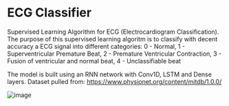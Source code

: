 # ECG Classifier
Supervised Learning Algorithm for ECG (Electrocardiogram Classification).
The purpose of this supervised learning algoritm is to classify with decent accuracy a ECG signal into different categories:
    0 - Normal,
    1 - Superventricular Premature Beat,
    2 - Premature Ventricular Contraction,
    3 - Fusion of ventricular and normal beat,
    4 - Unclassifiable beat

The model is built using an RNN network with Conv1D, LSTM and Dense layers. Dataset pulled from: https://www.physionet.org/content/mitdb/1.0.0/

![image](https://user-images.githubusercontent.com/110473221/202070090-6689f534-2faa-48bb-ac70-58d96b4c5a55.png)
